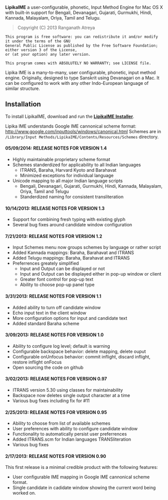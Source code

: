 __LipikaIME__ a user-configurable, phonetic, Input Method Engine for Mac OS X with built-in support for Bengali, Devanagari, Gujarati, Gurmukhi, Hindi, Kannada, Malayalam, Oriya, Tamil and Telugu.

> Copyright (C) 2013 Ranganath Atreya

```
This program is free software: you can redistribute it and/or modify it under the terms of the GNU 
General Public License as published by the Free Software Foundation; either version 3 of the License, 
or (at your option) any later version.

This program comes with ABSOLUTELY NO WARRANTY; see LICENSE file.
```

Lipika IME is a many-to-many, user configurable, phonetic, input method engine. Originally, designed to type Sanskrit using Devanagari on a Mac. It can be configured to work with any other Indo-European language of similar structure.

Installation
------------
To install LipikaIME, download and run the **[LipikaIME Installer](https://s3.amazonaws.com/sanskrit/LipikaIME.pkg)**.

Lipika IME understands Google IME cannonical scheme format: http://www.google.com/inputtools/windows/canonical.html
Schemes are in `/Library/Input Methods/LipikaIME/Contents/Resources/Schemes` directory.


#### 05/09/2014: RELEASE NOTES FOR VERSION 1.4 ####
* Highly maintainable proprietary scheme format
* Schemes standerdized for applicability to all Indian languages
  * ITRANS, Baraha, Harvard Kyoto and Barahavat
  * Minimized exceptions for individual language
* Unicode mapping to all major Indian language scripts
  * Bengali, Devanagari, Gujarati, Gurmukhi, Hindi, Kannada, Malayalam, Oriya, Tamil and Telugu
  * Standerdized naming for consistent transliteration

#### 10/14/2013: RELEASE NOTES FOR VERSION 1.3 ####
* Support for combining fresh typing with existing glyph
* Several bug fixes around candidate window configuration

#### 7/21/2013: RELEASE NOTES FOR VERSION 1.2 ####
* Input Schemes menu now groups schemes by language or rather script
* Added Kannada mappings: Baraha, Barahavat and ITRANS
* Added Telugu mappings: Baraha, Barahavat and ITRANS
* Preferrences greately simplified
  * Input and Output can be displayed or not
  * Input and Output can be displayed either in pop-up window or client
  * Greater font control for pop-up text
  * Ability to choose pop-up panel type

#### 3/31/2013: RELEASE NOTES FOR VERSION 1.1 ####
* Added ability to turn off candidate window
* Echo input text in the client window
* More configuration options for input and candidate text
* Added standard Baraha scheme

#### 3/09/2013: RELEASE NOTES FOR VERSION 1.0 ####
* Ability to configure log level; default is warning
* Configurable backspace behavior: delete mapping, delete ouput
* Configurable onUnfocus behavior: commit inflight, discard inflight, restore inflight onFocus
* Open sourcing the code on github

#### 3/02/2013: RELEASE NOTES FOR VERSION 0.97 ####
* ITRANS version 5.30 using classes for maintainability
* Backspace now deletes single output character at a time
* Various bug fixes including fix for #11

#### 2/25/2013: RELEASE NOTES FOR VERSION 0.95 ####
* Ability to choose from list of available schemes
* User preferences with ability to configure candidate window
* Functionality to automatically persist user preferrences
* Added ITRANS.scm for Indian languages TRANSliteration
* Various bug fixes

#### 2/17/2013: RELEASE NOTES FOR VERSION 0.90 ####
This first release is a minimal credible product with the following features:
  * User configurable IME mapping in Google IME cannonical scheme format.
  * Single candidate in cadidate window showing the current word being worked on.
